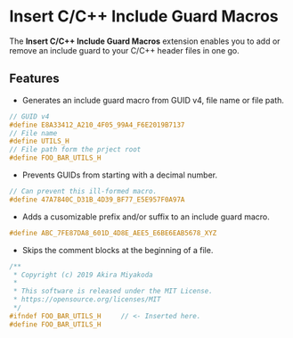# Insert C/C++ Include Guard Macros

The **Insert C/C++ Include Guard Macros** extension enables you to add or remove an include guard to your C/C++ header files in one go.

## Features

* Generates an include guard macro from GUID v4, file name or file path.
```C
// GUID v4
#define E8A33412_A210_4F05_99A4_F6E2019B7137
// File name
#define UTILS_H
// File path form the prject root
#define FOO_BAR_UTILS_H
```

* Prevents GUIDs from starting with a decimal number.
```C
// Can prevent this ill-formed macro.
#define 47A7840C_D31B_4D39_BF77_E5E957F0A97A
```

* Adds a cusomizable prefix and/or suffix to an include guard macro.
```C
#define ABC_7FE87DA8_601D_4D8E_AEE5_E6BE6EAB5678_XYZ
```

* Skips the comment blocks at the beginning of a file.
```C
/**
 * Copyright (c) 2019 Akira Miyakoda
 *
 * This software is released under the MIT License.
 * https://opensource.org/licenses/MIT
 */
#ifndef FOO_BAR_UTILS_H     // <- Inserted here.
#define FOO_BAR_UTILS_H
```
